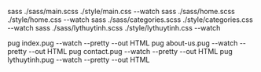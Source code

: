 <!-- - Convert to CSS - -->

sass ./sass/main.scss ./style/main.css --watch
sass ./sass/home.scss ./style/home.css --watch
sass ./sass/categories.scss ./style/categories.css --watch
sass ./sass/lythuytinh.scss ./style/lythuytinh.css --watch

<!-- - Convert to HTML - -->

pug index.pug --watch --pretty --out HTML
pug about-us.pug --watch --pretty --out HTML
pug contact.pug --watch --pretty --out HTML
pug lythuytinh.pug --watch --pretty --out HTML
